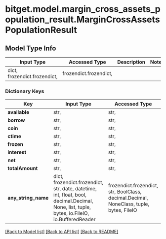 # bitget.model.margin_cross_assets_population_result.MarginCrossAssetsPopulationResult

## Model Type Info
Input Type | Accessed Type | Description | Notes
------------ | ------------- | ------------- | -------------
dict, frozendict.frozendict,  | frozendict.frozendict,  |  | 

### Dictionary Keys
Key | Input Type | Accessed Type | Description | Notes
------------ | ------------- | ------------- | ------------- | -------------
**available** | str,  | str,  |  | [optional] 
**borrow** | str,  | str,  |  | [optional] 
**coin** | str,  | str,  |  | [optional] 
**ctime** | str,  | str,  |  | [optional] 
**frozen** | str,  | str,  |  | [optional] 
**interest** | str,  | str,  |  | [optional] 
**net** | str,  | str,  |  | [optional] 
**totalAmount** | str,  | str,  |  | [optional] 
**any_string_name** | dict, frozendict.frozendict, str, date, datetime, int, float, bool, decimal.Decimal, None, list, tuple, bytes, io.FileIO, io.BufferedReader | frozendict.frozendict, str, BoolClass, decimal.Decimal, NoneClass, tuple, bytes, FileIO | any string name can be used but the value must be the correct type | [optional]

[[Back to Model list]](../../README.md#documentation-for-models) [[Back to API list]](../../README.md#documentation-for-api-endpoints) [[Back to README]](../../README.md)


